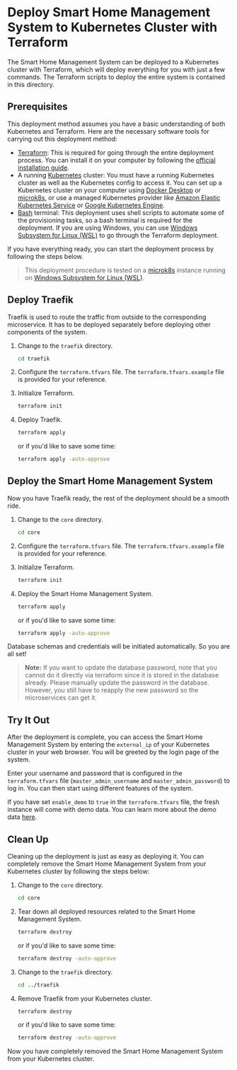 # Deploy Smart Home Management System to Kubernetes Cluster with Terraform

The Smart Home Management System can be deployed to a Kubernetes cluster with Terraform, which will deploy everything
for you with just a few commands. The Terraform scripts to deploy the entire system is contained in this directory.

## Prerequisites

This deployment method assumes you have a basic understanding of both Kubernetes and Terraform. Here are the necessary
software tools for carrying out this deployment method:

- [Terraform](https://www.terraform.io/): This is required for going through the entire deployment process. You can
  install it on your computer by following
  the [official installation guide](https://developer.hashicorp.com/terraform/install).
- A running [Kubernetes](https://kubernetes.io/) cluster: You must have a running Kubernetes cluster as well as the
  Kubernetes config to access it. You can set up a Kubernetes cluster on your computer
  using [Docker Desktop](https://docs.docker.com/desktop/kubernetes/) or [microk8s](https://microk8s.io/), or use a
  managed Kubernetes provider like [Amazon Elastic Kubernetes Service](https://aws.amazon.com/eks/)
  or [Google Kubernetes Engine](https://cloud.google.com/kubernetes-engine/).
- [Bash](https://en.wikipedia.org/wiki/Bash_(Unix_shell)) terminal: This deployment uses shell scripts to automate some
  of the provisioning tasks, so a bash terminal is required for the deployment. If you are using Windows, you can
  use [Windows Subsystem for Linux (WSL)](https://learn.microsoft.com/en-us/windows/wsl/about) to go through the
  Terraform deployment.

If you have everything ready, you can start the deployment process by following the steps below.

> This deployment procedure is tested on a [microk8s](https://microk8s.io/) instance running
> on [Windows Subsystem for Linux (WSL)](https://learn.microsoft.com/en-us/windows/wsl/about).

## Deploy Traefik

Traefik is used to route the traffic from outside to the corresponding microservice. It has to be deployed separately
before deploying other components of the system.

1. Change to the `traefik` directory.

    ```bash
    cd traefik
    ```
2. Configure the `terraform.tfvars` file. The `terraform.tfvars.example` file is provided for your reference.

3. Initialize Terraform.

    ```bash
    terraform init
    ```
4. Deploy Traefik.

    ```bash
    terraform apply
    ```
   or if you'd like to save some time:

    ```bash
    terraform apply -auto-approve
    ```

## Deploy the Smart Home Management System

Now you have Traefik ready, the rest of the deployment should be a smooth ride.

1. Change to the `core` directory.

    ```bash
    cd core
    ```

2. Configure the `terraform.tfvars` file. The `terraform.tfvars.example` file is provided for your reference.

3. Initialize Terraform.

    ```bash
    terraform init
    ```

4. Deploy the Smart Home Management System.

    ```bash
    terraform apply
    ```

   or if you'd like to save some time:

     ```bash
     terraform apply -auto-approve
     ```

Database schemas and credentials will be initiated automatically. So you are all set!

> **Note:** If you want to update the database password, note that you cannot do it directly via terraform since it is
> stored in the database already. Please manually update the password in the database. However, you still have to
> reapply
> the new password so the microservices can get it.

## Try It Out

After the deployment is complete, you can access the Smart Home Management System by entering the `external_ip` of your
Kubernetes cluster in your web browser. You will be greeted by the login page of the system.

Enter your username and password that is configured in the `terraform.tfvars` file (`master_admin_username`
and `master_admin_password`) to log in. You can then start using different features of the system.

If you have set `enable_demo` to `true` in the `terraform.tfvars` file, the fresh instance will come with demo data. You
can learn more about the demo data [here](../../extra-info/DEMO-DATA.md).

## Clean Up

Cleaning up the deployment is just as easy as deploying it. You can completely remove the Smart Home Management System
from your Kubernetes cluster by following the steps below:

1. Change to the `core` directory.

    ```bash
    cd core
    ```
2. Tear down all deployed resources related to the Smart Home Management System.

    ```bash
    terraform destroy
    ```
   or if you'd like to save some time:

   ```bash
   terraform destroy -auto-approve
   ```

3. Change to the `traefik` directory.

   ```bash
   cd ../traefik
   ```

4. Remove Traefik from your Kubernetes cluster.

    ```bash
    terraform destroy
    ```

   or if you'd like to save some time:

   ```bash
   terraform destroy -auto-approve
   ```

Now you have completely removed the Smart Home Management System from your Kubernetes cluster.